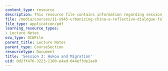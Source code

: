 ```yaml
---
content_type: resource
description: This resource file contains information regarding session 3.
file: /media/courses/11-s945-urbanizing-china-a-reflective-dialogue-fall-2013/0d2ff47632231100e4ad044ef3de2ae0_MIT11_S945F13_Session3.pdf
file_type: application/pdf
learning_resource_types:
- Lecture Notes
ocw_type: OCWFile
parent_title: Lecture Notes
parent_type: CourseSection
resourcetype: Document
title: 'Session 3: Hukou and Migration'
uid: 0d2ff476-3223-1100-e4ad-044ef3de2ae0
---
```

